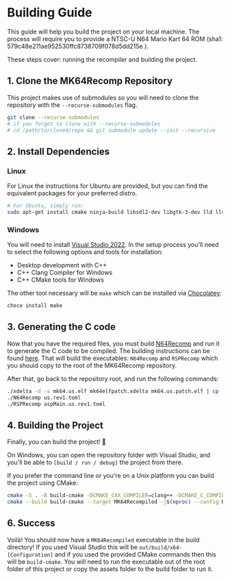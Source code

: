 # Building Guide

This guide will help you build the project on your local machine. The process will require you to provide a NTSC-U N64 Mario Kart 64 ROM (sha1: 579c48e211ae952530ffc8738709f078d5dd215e ).

These steps cover: running the recompiler and building the project.

## 1. Clone the MK64Recomp Repository
This project makes use of submodules so you will need to clone the repository with the `--recurse-submodules` flag.

```bash
git clone --recurse-submodules
# if you forgot to clone with --recurse-submodules
# cd /path/to/cloned/repo && git submodule update --init --recursive
```

## 2. Install Dependencies

### Linux
For Linux the instructions for Ubuntu are provided, but you can find the equivalent packages for your preferred distro.

```bash
# For Ubuntu, simply run:
sudo apt-get install cmake ninja-build libsdl2-dev libgtk-3-dev lld llvm clang xdelta
```

### Windows
You will need to install [Visual Studio 2022](https://visualstudio.microsoft.com/downloads/).
In the setup process you'll need to select the following options and tools for installation:
- Desktop development with C++
- C++ Clang Compiler for Windows
- C++ CMake tools for Windows

The other tool necessary will be `make` which can be installed via [Chocolatey](https://chocolatey.org/):
```bash
choco install make
```

## 3. Generating the C code

Now that you have the required files, you must build [N64Recomp](https://github.com/Mr-Wiseguy/N64Recomp) and run it to generate the C code to be compiled. The building instructions can be found [here](https://github.com/Mr-Wiseguy/N64Recomp?tab=readme-ov-file#building). That will build the executables: `N64Recomp` and `RSPRecomp` which you should copy to the root of the MK64Recomp repository.

After that, go back to the repository root, and run the following commands:
```bash
./xdelta -d -s mk64.us.elf mk64elfpatch.xdelta mk64.us.patch.elf | cp ./mk64.us.patch.elf mk64.us.elf
./N64Recomp us.rev1.toml
./RSPRecomp aspMain.us.rev1.toml
```

## 4. Building the Project

Finally, you can build the project! :rocket:

On Windows, you can open the repository folder with Visual Studio, and you'll be able to `[build / run / debug]` the project from there.

If you prefer the command line or you're on a Unix platform you can build the project using CMake:

```bash
cmake -S . -B build-cmake -DCMAKE_CXX_COMPILER=clang++ -DCMAKE_C_COMPILER=clang -G Ninja -DCMAKE_BUILD_TYPE=Release # or Debug if you want to debug
cmake --build build-cmake --target MK64Recompiled -j$(nproc) --config Release # or Debug
```

## 6. Success

Voilà! You should now have a `MK64Recompiled` executable in the build directory! If you used Visual Studio this will be `out/build/x64-[Configuration]` and if you used the provided CMake commands then this will be `build-cmake`. You will need to run the executable out of the root folder of this project or copy the assets folder to the build folder to run it.
